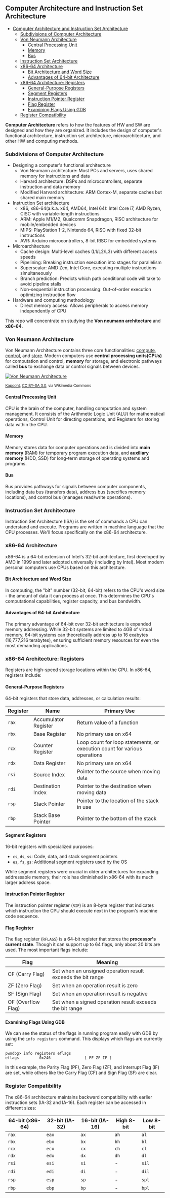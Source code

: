 ## Computer Architecture and Instruction Set Architecture

- [Computer Architecture and Instruction Set Architecture](#computer-architecture-and-instruction-set-architecture)
  - [Subdivisions of Computer Architecture](#subdivisions-of-computer-architecture)
  - [Von Neumann Architecture](#von-neumann-architecture)
    - [Central Processing Unit](#central-processing-unit)
    - [Memory](#memory)
    - [Bus](#bus)
  - [Instruction Set Architecture](#instruction-set-architecture)
  - [x86-64 Architecture](#x86-64-architecture)
    - [Bit Architecture and Word Size](#bit-architecture-and-word-size)
    - [Advantages of 64-bit Architecture](#advantages-of-64-bit-architecture)
  - [x86-64 Architecture: Registers](#x86-64-architecture-registers)
    - [General-Purpose Registers](#general-purpose-registers)
    - [Segment Registers](#segment-registers)
    - [Instruction Pointer Register](#instruction-pointer-register)
    - [Flag Register](#flag-register)
    - [Examining Flags Using GDB](#examining-flags-using-gdb)
  - [Register Compatibility](#register-compatibility)

**Computer Architecture** refers to how the features of HW and SW are designed and how they are organized. It includes the design of computer's functional architecture, instruction set architecture, microarchitecture, and other HW and computing methods.

### Subdivisions of Computer Architecture

- Designing a computer's functional architecture
  - Von Neumann architecture: Most PCs and servers, uses shared memory for instructions and data
  - Harvard architecture: DSPs and microcontrollers, separate instruction and data memory
  - Modified Harvard architecture: ARM Cortex-M, separate caches but shared main memory
- Instruction Set architecture
  - x86, x86-64(a.k.a. x64, AMD64, Intel 64): Intel Core i7, AMD Ryzen, CISC with variable-length instructions
  - ARM: Apple M1/M2, Qualcomm Snapdragon, RISC architecture for mobile/embedded devices
  - MIPS: PlayStation 1-2, Nintendo 64, RISC with fixed 32-bit instructions
  - AVR: Arduino microcontrollers, 8-bit RISC for embedded systems
- Microarchitecture
  - Cache design: Multi-level caches (L1/L2/L3) with different access speeds
  - Pipelining: Breaking instruction execution into stages for parallelism
  - Superscalar: AMD Zen, Intel Core, executing multiple instructions simultaneously
  - Branch prediction: Predicts which path conditional code will take to avoid pipeline stalls
  - Non-sequential instruction processing: Out-of-order execution optimizing instruction flow
- Hardware and computing methodology
  - Direct memory access: Allows peripherals to access memory independently of CPU

This repo will concentrate on studying the **Von neumann architecture** and **x86-64**.

### Von Neumann Architecture

Von Neumann Architecture contains three core functionalities: <u>compute</u>, <u>control</u>, and <u>store</u>. Modern computers use **central processing units(CPUs)** for computation and control, **memory** for storage, and electronic pathways called **bus** to exchange data or control signals between devices.

<a title="Kapooht, CC BY-SA 3.0 &lt;https://creativecommons.org/licenses/by-sa/3.0&gt;, via Wikimedia Commons" href="https://commons.wikimedia.org/wiki/File:Von_Neumann_Architecture.svg"><img width="" alt="Von Neumann Architecture" src="https://upload.wikimedia.org/wikipedia/commons/thumb/e/e5/Von_Neumann_Architecture.svg/510px-Von_Neumann_Architecture.svg.png?20130427233915"></a>

<small><a href="https://commons.wikimedia.org/wiki/File:Von_Neumann_Architecture.svg">Kapooht</a>, <a href="https://creativecommons.org/licenses/by-sa/3.0">CC BY-SA 3.0</a>, via Wikimedia Commons</small>

#### Central Processing Unit

CPU is the brain of the computer, handling computation and system management. It consists of the Arithmetic Logic Unit (ALU) for mathematical operations, Control Unit for directing operations, and Registers for storing data within the CPU.

#### Memory

Memory stores data for computer operations and is divided into **main memory** (RAM) for temporary program execution data, and **auxiliary memory** (HDD, SSD) for long-term storage of operating systems and programs.

#### Bus

Bus provides pathways for signals between computer components, including data bus (transfers data), address bus (specifies memory locations), and control bus (manages read/write operations).

### Instruction Set Architecture

Instruction Set Architecture (ISA) is the set of commands a CPU can understand and execute. Programs are written in machine language that the CPU processes. We'll focus specifically on the x86-64 architecture.

### x86-64 Architecture

x86-64 is a 64-bit extension of Intel's 32-bit architecture, first developed by AMD in 1999 and later adopted universally (including by Intel). Most modern personal computers use CPUs based on this architecture.

#### Bit Architecture and Word Size

In computing, the "bit" number (32-bit, 64-bit) refers to the CPU's word size - the amount of data it can process at once. This determines the CPU's computational capabilities, register capacity, and bus bandwidth.

#### Advantages of 64-bit Architecture

The primary advantage of 64-bit over 32-bit architecture is expanded memory addressing. While 32-bit systems are limited to 4GB of virtual memory, 64-bit systems can theoretically address up to 16 exabytes (16,777,216 terabytes), ensuring sufficient memory resources for even the most demanding applications.

### x86-64 Architecture: Registers

Registers are high-speed storage locations within the CPU. In x86-64, registers include:

#### General-Purpose Registers
64-bit registers that store data, addresses, or calculation results:

| Register | Name | Primary Use |
|----------|------|-------------|
| `rax` | Accumulator Register | Return value of a function |
| `rbx` | Base Register | No primary use on x64 |
| `rcx` | Counter Register | Loop count for loop statements, or execution count for various operations |
| `rdx` | Data Register | No primary use on x64 |
| `rsi` | Source Index | Pointer to the source when moving data |
| `rdi` | Destination Index | Pointer to the destination when moving data |
| `rsp` | Stack Pointer | Pointer to the location of the stack in use |
| `rbp` | Stack Base Pointer | Pointer to the bottom of the stack |

#### Segment Registers
16-bit registers with specialized purposes:
- `cs`, `ds`, `ss`: Code, data, and stack segment pointers
- `es`, `fs`, `gs`: Additional segment registers used by the OS

While segment registers were crucial in older architectures for expanding addressable memory, their role has diminished in x86-64 with its much larger address space.

#### Instruction Pointer Register

The instruction pointer register (`RIP`) is an 8-byte register that indicates which instruction the CPU should execute next in the program's machine code sequence.

#### Flag Register

The flag register (`RFLAGS`) is a 64-bit register that stores the **processor's current state**. Though it can support up to 64 flags, only about 20 bits are used. The most important flags include:

| Flag | Meaning |
|------|---------|
| CF (Carry Flag) | Set when an unsigned operation result exceeds the bit range |
| ZF (Zero Flag) | Set when an operation result is zero |
| SF (Sign Flag) | Set when an operation result is negative |
| OF (Overflow Flag) | Set when a signed operation result exceeds the bit range |

#### Examining Flags Using GDB

We can see the status of the flags in running program easily with GDB by using the `info registers` command. This displays which flags are currently set:

```console
pwndbg> info registers eflags
eflags         0x246               [ PF ZF IF ]
```

In this example, the Parity Flag (PF), Zero Flag (ZF), and Interrupt Flag (IF) are set, while others like the Carry Flag (CF) and Sign Flag (SF) are clear.

### Register Compatibility

The x86-64 architecture maintains backward compatibility with earlier instruction sets (IA-32 and IA-16). Each register can be accessed in different sizes:

| 64-bit (x86-64) | 32-bit (IA-32) | 16-bit (IA-16) | High 8-bit | Low 8-bit |
|-----------------|----------------|----------------|------------|-----------|
| `rax` | `eax` | `ax` | `ah` | `al` |
| `rbx` | `ebx` | `bx` | `bh` | `bl` |
| `rcx` | `ecx` | `cx` | `ch` | `cl` |
| `rdx` | `edx` | `dx` | `dh` | `dl` |
| `rsi` | `esi` | `si` | - | `sil` |
| `rdi` | `edi` | `di` | - | `dil` |
| `rsp` | `esp` | `sp` | - | `spl` |
| `rbp` | `ebp` | `bp` | - | `bpl` |